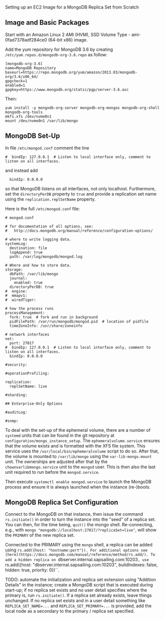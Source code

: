 Setting up an EC2 Image for a MongoDB Replica Set from Scratch

## Image and Basic Packages

Start with an Amazon Linux 2 AMI (HVM), SSD Volume Type - ami-0fad7378adf284ce0 (64-bit x86) image.

Add the yum repository for MongoDB 3.6 by creating ``/etc/yum.repos.d/mongodb-org-3.6.repo`` as follow:

```
[mongodb-org-3.6]
name=MongoDB Repository
baseurl=https://repo.mongodb.org/yum/amazon/2013.03/mongodb-org/3.6/x86_64/
gpgcheck=1
enabled=1
gpgkey=https://www.mongodb.org/static/pgp/server-3.6.asc
```

Then:

```
yum install -y mongodb-org-server mongodb-org-mongos mongodb-org-shell mongodb-org-tools
mkfs.xfs /dev/nvme0n1
mount /dev/nvme0n1 /var/lib/mongo
```

## MongoDB Set-Up

In file ``/etc/mongod.conf`` comment the line
```
#  bindIp: 127.0.0.1  # Listen to local interface only, comment to listen on all interfaces.
```
and instead add
```
  bindIp: 0.0.0.0
```

so that MongoDB listens on all interfaces, not only localhost. Furthermore, set the ``directoryPerDB`` property to ``true`` and provide a replication set name using the ``replication.replSetName`` property.

Here is the full ``/etc/mongod.conf`` file:

```
# mongod.conf

# for documentation of all options, see:
#   http://docs.mongodb.org/manual/reference/configuration-options/

# where to write logging data.
systemLog:
  destination: file
  logAppend: true
  path: /var/log/mongodb/mongod.log

# Where and how to store data.
storage:
  dbPath: /var/lib/mongo
  journal:
    enabled: true
  directoryPerDB: true
#  engine:
#  mmapv1:
#  wiredTiger:

# how the process runs
processManagement:
  fork: true  # fork and run in background
  pidFilePath: /var/run/mongodb/mongod.pid  # location of pidfile
  timeZoneInfo: /usr/share/zoneinfo

# network interfaces
net:
  port: 27017
#  bindIp: 127.0.0.1  # Listen to local interface only, comment to listen on all interfaces.
  bindIp: 0.0.0.0

#security:

#operationProfiling:

replication:
  replSetName: live

#sharding:

## Enterprise-Only Options

#auditLog:

#snmp:
```

To deal with the set-up of the ephemeral volume, there are a number of ``systemd`` units that can be found in the git repository at ``configuration/mongo_instance_setup``. The ``ephemeralvolume.service`` ensures that the volume exists and is formatted with the XFS file system. This service uses the ``/usr/local/bin/ephemeralvolume`` script to do so. After that, the volume is mounted to ``/var/lib/mongo`` using the ``var-lib-mongo.mount`` unit. The ownerships are adjusted after that by the ``chownvarlibmongo.service`` unit to the ``mongod`` user. This is then also the last unit required to run before the ``mongod.service``.

Then execute ``systemctl enable mongod.service`` to launch the MongoDB process and ensure it is always launched when the instance (re-)boots.

## MongoDB Replica Set Configuration

Connect to the MongoDB on that instance, then issue the command ``rs.initiate()`` in order to turn the instance into the "seed" of a replica set. You can then, for the time being, ``quit()`` the mongo shell. Re-connecting, e.g., with ``mongo "mongodb://localhost:27017/?replicaSet=live"``, will show the ``PRIMARY`` of the new replica set.

Connected to the PRIMARY using the ``mongo`` shell, a replica can be added using ``rs.add({host: "hostname:port"}). For additional options see [here](https://docs.mongodb.com/manual/reference/method/rs.add/). To add a hidden replica on ``dbserver.internal.sapsailing.com:10203``, use ``rs.add({host: "dbserver.internal.sapsailing.com:10203", buildIndexes: false, hidden: true, priority: 0})``.


TODO: automate the initialization and replica set extension using "Addition Details" in the instance; create a MongoDB script that is executed during start-up; if no replica set exists and no user detail specifies where the primary is, run ``rs.initiate()``. If a replica set already exists, leave things unchanged. If no replica set exists and in a user detail something like ``REPLICA_SET_NAME=...`` and ``REPLICA_SET_PRIMARY=...`` is provided, add the local node as a secondary to the primary / replica set specified.
